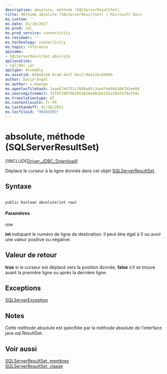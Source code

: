 ```yaml
---
description: absolute, méthode (SQLServerResultSet)
title: Méthode absolute (SQLServerResultSet) | Microsoft Docs
ms.custom: ''
ms.date: 01/19/2017
ms.prod: sql
ms.prod_service: connectivity
ms.reviewer: ''
ms.technology: connectivity
ms.topic: reference
apiname:
- SQLServerResultSet.absolute
apilocation:
- sqljdbc.jar
apitype: Assembly
ms.assetid: 638e8148-8ca0-4e1f-9ec2-04a11bc9809b
author: David-Engel
ms.author: v-daenge
ms.openlocfilehash: 1eae674d751cf688a8fc3ae4feb04a3867b3ee04
ms.sourcegitcommit: 33f0f190f962059826e002be165a2bef4f9e350c
ms.translationtype: HT
ms.contentlocale: fr-FR
ms.lasthandoff: 01/30/2021
ms.locfileid: "99163593"
---
```

# <a name="absolute-method-sqlserverresultset"></a>absolute, méthode (SQLServerResultSet)
[!INCLUDE[Driver_JDBC_Download](../../../includes/driver_jdbc_download.md)]

  Déplace le curseur à la ligne donnée dans cet objet [SQLServerResultSet](../../../connect/jdbc/reference/sqlserverresultset-class.md).  
  
## <a name="syntax"></a>Syntaxe  
  
```  
  
public boolean absolute(int row)  
```  
  
#### <a name="parameters"></a>Paramètres  
 *row*  
  
 **int** indiquant le numéro de ligne de destination. Il peut être égal à 0 ou avoir une valeur positive ou négative.  
  
## <a name="return-value"></a>Valeur de retour  
 **true** si le curseur est déplacé vers la position donnée. **false** s’il se trouve avant la première ligne ou après la dernière ligne.  
  
## <a name="exceptions"></a>Exceptions  
 [SQLServerException](../../../connect/jdbc/reference/sqlserverexception-class.md)  
  
## <a name="remarks"></a>Notes  
 Cette méthode absolute est spécifiée par la méthode absolute de l’interface java.sql.ResultSet.  
  
## <a name="see-also"></a>Voir aussi  
 [SQLServerResultSet, membres](../../../connect/jdbc/reference/sqlserverresultset-members.md)   
 [SQLServerResultSet, classe](../../../connect/jdbc/reference/sqlserverresultset-class.md)  
  
  
